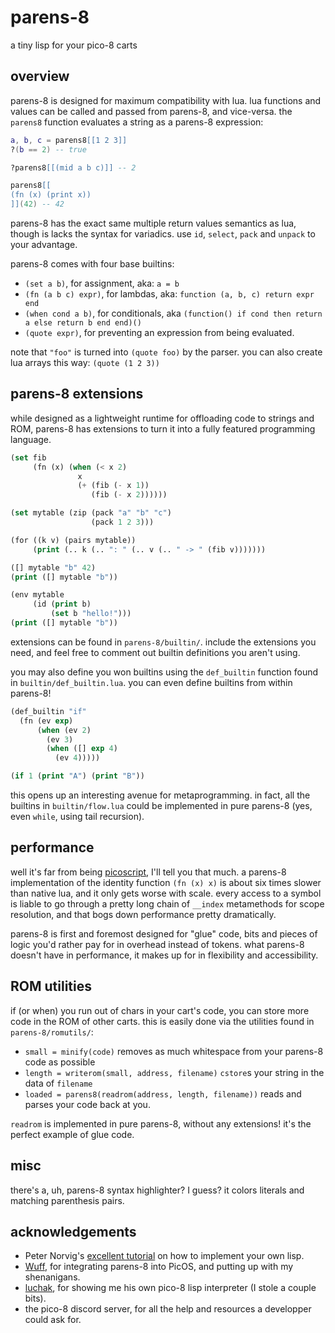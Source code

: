 # parens-8
a tiny lisp for your pico-8 carts

## overview

parens-8 is designed for maximum compatibility with lua. lua functions and values can be called and passed from parens-8, and vice-versa. the `parens8` function evaluates a string as a parens-8 expression:

```lua
a, b, c = parens8[[1 2 3]]
?(b == 2) -- true

?parens8[[(mid a b c)]] -- 2

parens8[[
(fn (x) (print x))
]](42) -- 42
```

parens-8 has the exact same multiple return values semantics as lua, though is lacks the syntax for variadics. use `id`, `select`, `pack` and `unpack` to your advantage.

parens-8 comes with four base builtins:
* `(set a b)`, for assignment, aka: `a = b`
* `(fn (a b c) expr)`, for lambdas, aka: `function (a, b, c) return expr end`
* `(when cond a b)`, for conditionals, aka `(function() if cond then return a else return b end end)()`
* `(quote expr)`, for preventing an expression from being evaluated.

note that `"foo"` is turned into `(quote foo)` by the parser. you can also create lua arrays this way: `(quote (1 2 3))`

## parens-8 extensions

while designed as a lightweight runtime for offloading code to strings and ROM, parens-8 has extensions to turn it into a fully featured programming language.

```lisp
(set fib
     (fn (x) (when (< x 2)
               x
               (+ (fib (- x 1))
                  (fib (- x 2))))))

(set mytable (zip (pack "a" "b" "c")
                  (pack 1 2 3)))

(for ((k v) (pairs mytable))
     (print (.. k (.. ": " (.. v (.. " -> " (fib v)))))))

([] mytable "b" 42)
(print ([] mytable "b"))

(env mytable
     (id (print b)
         (set b "hello!")))
(print ([] mytable "b"))
```

extensions can be found in `parens-8/builtin/`. include the extensions you need, and feel free to comment out builtin definitions you aren't using.

you may also define you won builtins using the `def_builtin` function found in `builtin/def_builtin.lua`. you can even define builtins from within parens-8!
```lisp
(def_builtin "if"
  (fn (ev exp)
      (when (ev 2)
        (ev 3)
        (when ([] exp 4)
          (ev 4)))))

(if 1 (print "A") (print "B"))
```

this opens up an interesting avenue for metaprogramming. in fact, all the builtins in `builtin/flow.lua` could be implemented in pure parens-8 (yes, even `while`, using tail recursion).

## performance

well it's far from being [picoscript](https://carlc27843.github.io/post/picoscript/), I'll tell you that much. a parens-8 implementation of the identity function `(fn (x) x)` is about six times slower than native lua, and it only gets worse with scale. every access to a symbol is liable to go through a pretty long chain of `__index` metamethods for scope resolution, and that bogs down performance pretty dramatically.

parens-8 is first and foremost designed for "glue" code, bits and pieces of logic you'd rather pay for in overhead instead of tokens. what parens-8 doesn't have in performance, it makes up for in flexibility and accessibility.

## ROM utilities

if (or when) you run out of chars in your cart's code, you can store more code in the ROM of other carts. this is easily done via the utilities found in `parens-8/romutils/`:
* `small = minify(code)` removes as much whitespace from your parens-8 code as possible
* `length = writerom(small, address, filename)` `cstore`s your string in the data of `filename`
* `loaded = parens8(readrom(address, length, filename))` reads and parses your code back at you.

`readrom` is implemented in pure parens-8, without any extensions! it's the perfect example of glue code.

## misc

there's a, uh, parens-8 syntax highlighter? I guess? it colors literals and matching parenthesis pairs.

## acknowledgements

* Peter Norvig's [excellent tutorial](https://norvig.com/lispy.html) on how to implement your own lisp.
* [Wuff](https://wuffmakesgames.itch.io/), for integrating parens-8 into PicOS, and putting up with my shenanigans.
* [luchak](https://github.com/luchak), for showing me his own pico-8 lisp interpreter (I stole a couple bits).
* the pico-8 discord server, for all the help and resources a developper could ask for.
